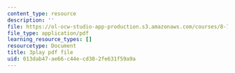```yaml
---
content_type: resource
description: ''
file: https://ol-ocw-studio-app-production.s3.amazonaws.com/courses/8-701-introduction-to-nuclear-and-particle-physics-fall-2020/013dab47ae66c44ecd302fe631f59a9a_dTAIYaSBols.pdf
file_type: application/pdf
learning_resource_types: []
resourcetype: Document
title: 3play pdf file
uid: 013dab47-ae66-c44e-cd30-2fe631f59a9a
---
```

